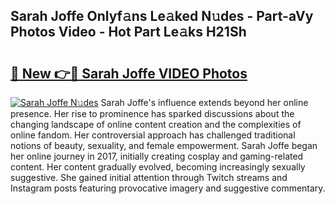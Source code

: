 ## Sarah Joffe Onlyf𝚊ns Le𝚊ked N𝚞des - Part-aVy Photos Video - Hot Part Le𝚊ks H21Sh

# <h2><a href="http://ac32428.deff.icu/?id=Sarah+Joffe">🔗 New 👉🔴 Sarah Joffe VIDEO Photos</a></h2>

[![Sarah Joffe N𝚞des](https://i.imgur.com/rIISA9y.gif)](http://ac32428.deff.icu/?id=Sarah+Joffe)
Sarah Joffe's influence extends beyond her online presence. Her rise to prominence has sparked discussions about the changing landscape of online content creation and the complexities of online fandom. Her controversial approach has challenged traditional notions of beauty, sexuality, and female empowerment. Sarah Joffe began her online journey in 2017, initially creating cosplay and gaming-related content. Her content gradually evolved, becoming increasingly sexually suggestive. She gained initial attention through Twitch streams and Instagram posts featuring provocative imagery and suggestive commentary.
